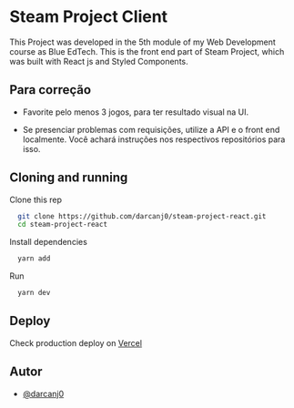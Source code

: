 # Steam Project Client

This Project was developed in the 5th module of my Web Development course as Blue EdTech. This is the front end part of Steam Project, which was built with React js and Styled Components.

## Para correção

- Favorite pelo menos 3 jogos, para ter resultado visual na UI.

- Se presenciar problemas com requisições, utilize a API e o front end localmente. Você achará instruções nos respectivos repositórios para isso.

## Cloning and running

Clone this rep

```bash
  git clone https://github.com/darcanj0/steam-project-react.git
  cd steam-project-react
```

Install dependencies

```bash
  yarn add
```

Run

```bash
  yarn dev
```

## Deploy

Check production deploy on [Vercel](https://steam-project-react-kpfhldzer-darcanj0.vercel.app/) 

## Autor

- [@darcanj0](https://github.com/darcanj0)
